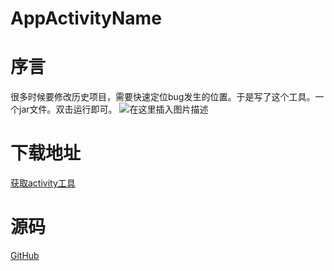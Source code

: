 # AppActivityName
# 序言
很多时候要修改历史项目，需要快速定位bug发生的位置。于是写了这个工具。一个jar文件。双击运行即可。
![在这里插入图片描述](https://img-blog.csdnimg.cn/4b0f7fd4d4e84c799d243bd2dd0b8ced.png?x-oss-process=image/watermark,type_ZHJvaWRzYW5zZmFsbGJhY2s,shadow_50,text_Q1NETiBALVNPTE8t,size_20,color_FFFFFF,t_70,g_se,x_16)
# 下载地址
[获取activity工具](https://raw.githubusercontent.com/zhuguohui/AppActivityName/master/realse/GetActivityName.jar)

# 源码
[GitHub](https://github.com/zhuguohui/AppActivityName)
